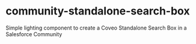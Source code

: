 # community-standalone-search-box
Simple lighting component to create a Coveo Standalone Search Box in a Salesforce Community
